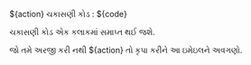${action} ચકાસણી કોડ : ${code}

ચકાસણી કોડ એક કલાકમાં સમાપ્ત થઈ જશે.

જો તમે અરજી કરી નથી ${action} તો કૃપા કરીને આ ઇમેઇલને અવગણો.
